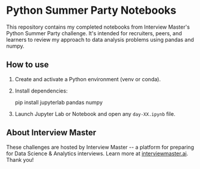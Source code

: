 # Python Summer Party Notebooks

This repository contains my completed notebooks from Interview Master's Python Summer Party challenge. It's intended for recruiters, peers, and learners to review my approach to data analysis problems using pandas and numpy.

## How to use

1. Create and activate a Python environment (venv or conda).
2. Install dependencies:
   
   pip install jupyterlab pandas numpy
   
3. Launch Jupyter Lab or Notebook and open any `day-XX.ipynb` file.

## About Interview Master

These challenges are hosted by Interview Master -- a platform for preparing for Data Science & Analytics interviews. Learn more at [interviewmaster.ai](https://www.interviewmaster.ai).
Thank you!
